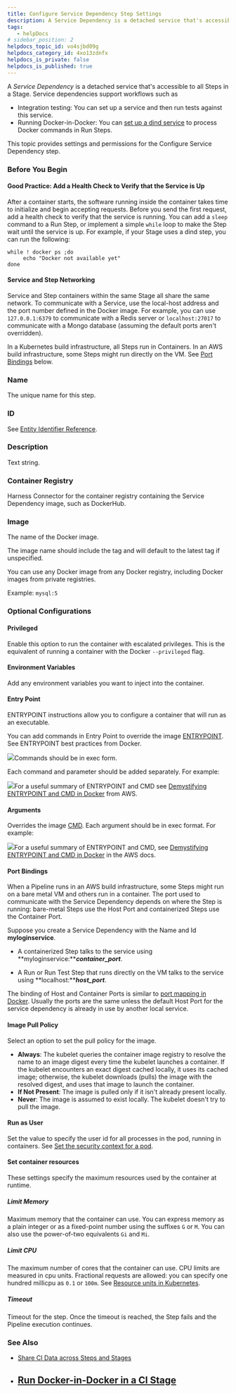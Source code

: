 ```yaml
---
title: Configure Service Dependency Step Settings
description: A Service Dependency is a detached service that's accessible to all Steps in a Stage. Service dependencies support workflows such as Integration testing --  You can set up a service and then run tests a…
tags: 
   - helpDocs
# sidebar_position: 2
helpdocs_topic_id: vo4sjbd09g
helpdocs_category_id: 4xo13zdnfx
helpdocs_is_private: false
helpdocs_is_published: true
---
```


A *Service Dependency* is a detached service that's accessible to all Steps in a Stage. Service dependencies support workflows such as

* Integration testing: You can set up a service and then run tests against this service.
* Running Docker-in-Docker: You can [set up a dind service](../ci-how-tos/run-ci-scripts/run-docker-in-docker-in-a-ci-stage.md) to process Docker commands in Run Steps.

This topic provides settings and permissions for the Configure Service Dependency step.

### Before You Begin

#### Good Practice: Add a Health Check to Verify that the Service is Up

After a container starts, the software running inside the container takes time to initialize and begin accepting requests. Before you send the first request, add a health check to verify that the service is running. You can add a `sleep` command to a Run Step, or implement a simple `while` loop to make the Step wait until the service is up. For example, if your Stage uses a dind step, you can run the following:


```
while ! docker ps ;do   
     echo "Docker not available yet"  
done
```
#### Service and Step Networking

Service and Step containers within the same Stage all share the same network. To communicate with a Service, use the local-host address and the port number defined in the Docker image. For example, you can use `127.0.0.1:6379` to communicate with a Redis server or `localhost:27017` to communicate with a Mongo database (assuming the default ports aren't overridden).

In a Kubernetes build infrastructure, all Steps run in Containers. In an AWS build infrastructure, some Steps might run directly on the VM. See [Port Bindings](#port_bindings) below.

### Name

The unique name for this step.

### ID

See [Entity Identifier Reference](https://docs.harness.io/article/li0my8tcz3-entity-identifier-reference).

### Description

Text string.

### Container Registry

Harness Connector for the container registry containing the Service Dependency image, such as DockerHub.

### Image

The name of the Docker image.

The image name should include the tag and will default to the latest tag if unspecified.

You can use any Docker image from any Docker registry, including Docker images from private registries.

Example: `mysql:5`

### Optional Configurations

#### Privileged

Enable this option to run the container with escalated privileges. This is the equivalent of running a container with the Docker `--privileged` flag.

#### Environment Variables

Add any environment variables you want to inject into the container.

#### Entry Point

ENTRYPOINT instructions allow you to configure a container that will run as an executable.

You can add commands in Entry Point to override the image [ENTRYPOINT](https://docs.docker.com/engine/reference/builder/#entrypoint). See ENTRYPOINT best practices from Docker.

![](./static/configure-service-dependency-step-settings-10.png)Commands should be in exec form.

Each command and parameter should be added separately. For example:

![](./static/configure-service-dependency-step-settings-11.png)For a useful summary of ENTRYPOINT and CMD see [Demystifying ENTRYPOINT and CMD in Docker](https://aws.amazon.com/blogs/opensource/demystifying-entrypoint-cmd-docker/) from AWS.

#### Arguments

Overrides the image [CMD](https://docs.docker.com/engine/reference/builder/#cmd). Each argument should be in exec format. For example:

![](./static/configure-service-dependency-step-settings-12.png)For a useful summary of ENTRYPOINT and CMD, see [Demystifying ENTRYPOINT and CMD in Docker](https://aws.amazon.com/blogs/opensource/demystifying-entrypoint-cmd-docker/) in the AWS docs.

#### Port Bindings

When a Pipeline runs in an AWS build infrastructure, some Steps might run on a bare metal VM and others run in a container. The port used to communicate with the Service Dependency depends on where the Step is running: bare-metal Steps use the Host Port and containerized Steps use the Container Port.

Suppose you create a Service Dependency with the Name and Id **myloginservice**.

- A containerized Step talks to the service using **myloginservice:*****container\_port***.

- A Run or Run Test Step that runs directly on the VM talks to the service using **localhost:*****host\_port***.

The binding of Host and Container Ports is similar to [port mapping in Docker](https://docs.docker.com/config/containers/container-networking/). Usually the ports are the same unless the default Host Port for the service dependency is already in use by another local service.

#### Image Pull Policy

Select an option to set the pull policy for the image.

* **Always**: The kubelet queries the container image registry to resolve the name to an image digest every time the kubelet launches a container. If the kubelet encounters an exact digest cached locally, it uses its cached image; otherwise, the kubelet downloads (pulls) the image with the resolved digest, and uses that image to launch the container.
* **If Not Present**: The image is pulled only if it isn't already present locally.
* **Never**: The image is assumed to exist locally. The kubelet doesn't try to pull the image.

#### Run as User

Set the value to specify the user id for all processes in the pod, running in containers. See [Set the security context for a pod](https://kubernetes.io/docs/tasks/configure-pod-container/security-context/#set-the-security-context-for-a-pod).

#### Set container resources

These settings specify the maximum resources used by the container at runtime.

##### Limit Memory

Maximum memory that the container can use. You can express memory as a plain integer or as a fixed-point number using the suffixes `G` or `M`. You can also use the power-of-two equivalents `Gi` and `Mi`.

##### Limit CPU

The maximum number of cores that the container can use. CPU limits are measured in cpu units. Fractional requests are allowed: you can specify one hundred millicpu as `0.1` or `100m`. See [Resource units in Kubernetes](https://kubernetes.io/docs/concepts/configuration/manage-resources-containers/#resource-units-in-kubernetes).

##### Timeout

Timeout for the step. Once the timeout is reached, the Step fails and the Pipeline execution continues.

### See Also

* [Share CI Data across Steps and Stages](../ci-how-tos/caching-ci-data/share-ci-data-across-steps-and-stages.md)
* ## [Run Docker-in-Docker in a CI Stage](../ci-how-tos/run-ci-scripts/run-docker-in-docker-in-a-ci-stage.md)

